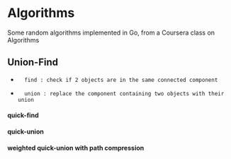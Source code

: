 # Algorithms
Some random algorithms implemented in Go, from a Coursera class on Algorithms

## Union-Find
*       find : check if 2 objects are in the same connected component
*       union : replace the component containing two objects with their union

#### quick-find
#### quick-union
#### weighted quick-union with path compression
